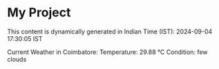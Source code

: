 # My Project

This content is dynamically generated in Indian Time (IST): 2024-09-04 17:30:05 IST


Current Weather in Coimbatore:
Temperature: 29.88 °C
Condition: few clouds
